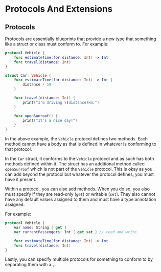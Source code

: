# Protocols And Extensions

## Protocols

Protocols are essentially blueprints that provide a new type that something like a struct or class must conform to. For example:

``` swift
protocol Vehicle {
    func estimateTime(for distance: Int) -> Int
    func travel(distance: Int)
}

struct Car: Vehicle {
    func estimateTime(for distance: Int) -> Int {
        distance / 50
    }

    func travel(distance: Int) {
        print("I'm driving \(distance)km.")
    }

    func openSunroof() {
        print("It's a nice day!")
    }
}
```

In the above example, the `Vehicle` protocol defines two methods. Each method cannot have a body as that is defined in whatever is conforming to that protocol.

In the `Car` struct, it conforms to the `Vehicle` protocol and as such has both methods defined within it. The struct has an additional method called `openSunroof` which is not part of the `Vehicle` protocol. This is okay as you can add beyond the protocol but whatever the protocol defines, you must have it present.

Within a protocol, you can also add methods. When you do so, you also must specify if they are read-only (`get`) or writable (`set`). They also cannot have any default values assigned to them and must have a type annotation assigned.

For example:

``` swift
protocol Vehicle {
    var name: String { get }
    var currentPassengers: Int { get set } // read and write

    func estimateTime(for distance: Int) -> Int
    func travel(distance: Int)
}
```

Lastly, you can specify multiple protocols for something to conform to by separating them with a `,`.